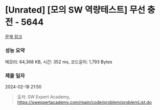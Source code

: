 # [Unrated] [모의 SW 역량테스트] 무선 충전 - 5644 

[문제 링크](https://swexpertacademy.com/main/code/problem/problemDetail.do?contestProbId=AWXRDL1aeugDFAUo) 

### 성능 요약

메모리: 64,368 KB, 시간: 352 ms, 코드길이: 1,793 Bytes

### 제출 일자

2024-02-18 21:50



> 출처: SW Expert Academy, https://swexpertacademy.com/main/code/problem/problemList.do